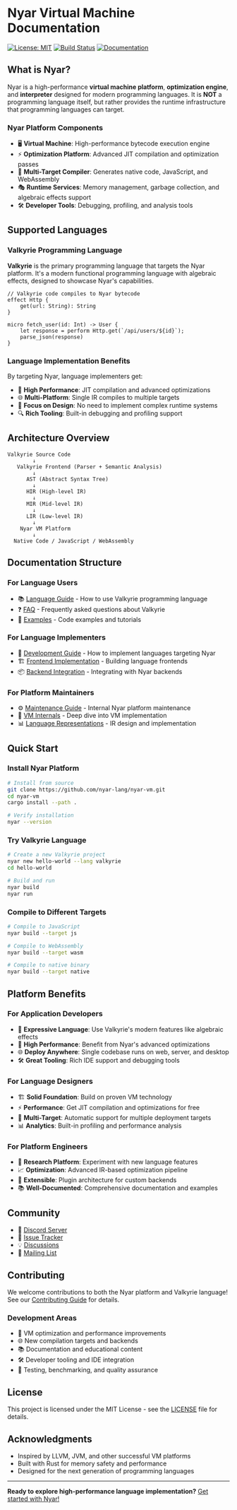 # Nyar Virtual Machine Documentation

[![License: MIT](https://img.shields.io/badge/License-MIT-yellow.svg)](https://opensource.org/licenses/MIT)
[![Build Status](https://github.com/nyar-lang/nyar-vm/workflows/CI/badge.svg)](https://github.com/nyar-lang/nyar-vm/actions)
[![Documentation](https://img.shields.io/badge/docs-latest-blue.svg)](https://nyar-vm.org)

## What is Nyar?

Nyar is a high-performance **virtual machine platform**, **optimization engine**, and **interpreter** designed for modern programming languages. It is **NOT** a programming language itself, but rather provides the runtime infrastructure that programming languages can target.

### Nyar Platform Components

- 🖥️ **Virtual Machine**: High-performance bytecode execution engine
- ⚡ **Optimization Platform**: Advanced JIT compilation and optimization passes
- 🔧 **Multi-Target Compiler**: Generates native code, JavaScript, and WebAssembly
- 🎭 **Runtime Services**: Memory management, garbage collection, and algebraic effects support
- 🛠️ **Developer Tools**: Debugging, profiling, and analysis tools

## Supported Languages

### Valkyrie Programming Language

**Valkyrie** is the primary programming language that targets the Nyar platform. It's a modern functional programming language with algebraic effects, designed to showcase Nyar's capabilities.

```valkyrie
// Valkyrie code compiles to Nyar bytecode
effect Http {
    get(url: String): String
}

micro fetch_user(id: Int) -> User {
    let response = perform Http.get(`/api/users/${id}`);
    parse_json(response)
}
```

### Language Implementation Benefits

By targeting Nyar, language implementers get:

- 🚀 **High Performance**: JIT compilation and advanced optimizations
- 🌐 **Multi-Platform**: Single IR compiles to multiple targets
- 🎯 **Focus on Design**: No need to implement complex runtime systems
- 🔍 **Rich Tooling**: Built-in debugging and profiling support

## Architecture Overview

```
Valkyrie Source Code
        ↓
   Valkyrie Frontend (Parser + Semantic Analysis)
        ↓
      AST (Abstract Syntax Tree)
        ↓
      HIR (High-level IR)
        ↓
      MIR (Mid-level IR)
        ↓
      LIR (Low-level IR)
        ↓
    Nyar VM Platform
        ↓
  Native Code / JavaScript / WebAssembly
```

## Documentation Structure

### For Language Users
- 📚 [Language Guide](guide/) - How to use Valkyrie programming language
- ❓ [FAQ](faq.md) - Frequently asked questions about Valkyrie
- 📖 [Examples](examples/) - Code examples and tutorials

### For Language Implementers
- 🔧 [Development Guide](development/) - How to implement languages targeting Nyar
- 🏗️ [Frontend Implementation](development/valkyrie-frontend.md) - Building language frontends
- 📦 [Backend Integration](development/javascript-backend.md) - Integrating with Nyar backends

### For Platform Maintainers
- ⚙️ [Maintenance Guide](maintenance/) - Internal Nyar platform maintenance
- 🔬 [VM Internals](maintenance/rust-backend.md) - Deep dive into VM implementation
- 📊 [Language Representations](language/) - IR design and implementation

## Quick Start

### Install Nyar Platform

```bash
# Install from source
git clone https://github.com/nyar-lang/nyar-vm.git
cd nyar-vm
cargo install --path .

# Verify installation
nyar --version
```

### Try Valkyrie Language

```bash
# Create a new Valkyrie project
nyar new hello-world --lang valkyrie
cd hello-world

# Build and run
nyar build
nyar run
```

### Compile to Different Targets

```bash
# Compile to JavaScript
nyar build --target js

# Compile to WebAssembly
nyar build --target wasm

# Compile to native binary
nyar build --target native
```

## Platform Benefits

### For Application Developers
- 🎯 **Expressive Language**: Use Valkyrie's modern features like algebraic effects
- 🚀 **High Performance**: Benefit from Nyar's advanced optimizations
- 🌐 **Deploy Anywhere**: Single codebase runs on web, server, and desktop
- 🛠️ **Great Tooling**: Rich IDE support and debugging tools

### For Language Designers
- 🏗️ **Solid Foundation**: Build on proven VM technology
- ⚡ **Performance**: Get JIT compilation and optimizations for free
- 🔧 **Multi-Target**: Automatic support for multiple deployment targets
- 📊 **Analytics**: Built-in profiling and performance analysis

### For Platform Engineers
- 🔬 **Research Platform**: Experiment with new language features
- 📈 **Optimization**: Advanced IR-based optimization pipeline
- 🧪 **Extensible**: Plugin architecture for custom backends
- 📚 **Well-Documented**: Comprehensive documentation and examples

## Community

- 💬 [Discord Server](https://discord.gg/nyar-vm)
- 🐛 [Issue Tracker](https://github.com/nyar-lang/nyar-vm/issues)
- 💡 [Discussions](https://github.com/nyar-lang/nyar-vm/discussions)
- 📧 [Mailing List](https://groups.google.com/g/nyar-vm)

## Contributing

We welcome contributions to both the Nyar platform and Valkyrie language! See our [Contributing Guide](CONTRIBUTING.md) for details.

### Development Areas
- 🔧 VM optimization and performance improvements
- 🌐 New compilation targets and backends
- 📚 Documentation and educational content
- 🛠️ Developer tooling and IDE integration
- 🧪 Testing, benchmarking, and quality assurance

## License

This project is licensed under the MIT License - see the [LICENSE](LICENSE) file for details.

## Acknowledgments

- Inspired by LLVM, JVM, and other successful VM platforms
- Built with Rust for memory safety and performance
- Designed for the next generation of programming languages

---

**Ready to explore high-performance language implementation?** [Get started with Nyar!](guide/getting-started.md)